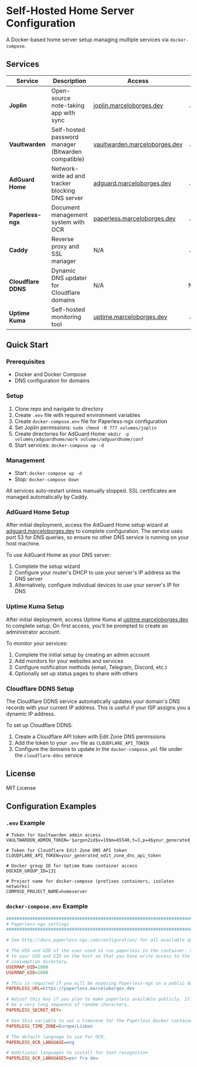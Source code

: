 # Self-Hosted Home Server Configuration

A Docker-based home server setup managing multiple services via `docker-compose`.

## Services

| Service | Description | Access | Data Location |
|---------|-------------|--------|--------------|
| **Joplin** | Open-source note-taking app with sync | [joplin.marceloborges.dev](https://joplin.marceloborges.dev) | `./volumes/joplin` |
| **Vaultwarden** | Self-hosted password manager (Bitwarden compatible) | [vaultwarden.marceloborges.dev](https://vaultwarden.marceloborges.dev) | `./volumes/vaultwarden` |
| **AdGuard Home** | Network-wide ad and tracker blocking DNS server | [adguard.marceloborges.dev](https://adguard.marceloborges.dev) | `./volumes/adguardhome` |
| **Paperless-ngx** | Document management system with OCR | [paperless.marceloborges.dev](https://paperless.marceloborges.dev) | `./volumes/paperless/*` |
| **Caddy** | Reverse proxy and SSL manager | N/A | `./Caddyfile` |
| **Cloudflare DDNS** | Dynamic DNS updater for Cloudflare domains | N/A | N/A |
| **Uptime Kuma** | Self-hosted monitoring tool | [uptime.marceloborges.dev](https://uptime.marceloborges.dev) | `./volumes/uptime-kuma` |

## Quick Start

### Prerequisites
- Docker and Docker Compose
- DNS configuration for domains

### Setup
1. Clone repo and navigate to directory
2. Create `.env` file with required environment variables
3. Create `docker-compose.env` file for Paperless-ngx configuration
4. Set Joplin permissions: `sudo chmod -R 777 volumes/joplin`
5. Create directories for AdGuard Home: `mkdir -p volumes/adguardhome/work volumes/adguardhome/conf`
6. Start services: `docker-compose up -d`

### Management
- Start: `docker-compose up -d`
- Stop: `docker-compose down`

All services auto-restart unless manually stopped. SSL certificates are managed automatically by Caddy.

### AdGuard Home Setup
After initial deployment, access the AdGuard Home setup wizard at [adguard.marceloborges.dev](https://adguard.marceloborges.dev) to complete configuration. The service uses port 53 for DNS queries, so ensure no other DNS service is running on your host machine.

To use AdGuard Home as your DNS server:
1. Complete the setup wizard
2. Configure your router's DHCP to use your server's IP address as the DNS server
3. Alternatively, configure individual devices to use your server's IP for DNS

### Uptime Kuma Setup
After initial deployment, access Uptime Kuma at [uptime.marceloborges.dev](https://uptime.marceloborges.dev) to complete setup. On first access, you'll be prompted to create an administrator account.

To monitor your services:
1. Complete the initial setup by creating an admin account
2. Add monitors for your websites and services
3. Configure notification methods (email, Telegram, Discord, etc.)
4. Optionally set up status pages to share with others

### Cloudflare DDNS Setup
The Cloudflare DDNS service automatically updates your domain's DNS records with your current IP address. This is useful if your ISP assigns you a dynamic IP address.

To set up Cloudflare DDNS:
1. Create a Cloudflare API token with Edit Zone DNS permissions
2. Add the token to your `.env` file as `CLOUDFLARE_API_TOKEN`
3. Configure the domains to update in the `docker-compose.yml` file under the `cloudflare-ddns` service

## License
MIT License

## Configuration Examples

### `.env` Example
```
# Token for Vaultwarden admin access
VAULTWARDEN_ADMIN_TOKEN='$argon2id$v=19$m=65540,t=3,p=4$your_generated_hash'

# Token for Cloudflare Edit Zone DNS API token
CLOUDFLARE_API_TOKEN=your_generated_edit_zone_dns_api_token

# Docker group ID for Uptime Kuma container access
DOCKER_GROUP_ID=131

# Project name for docker-compose (prefixes containers, isolates networks)
COMPOSE_PROJECT_NAME=homeserver
```

### `docker-compose.env` Example
```ini
###############################################################################
# Paperless-ngx settings                                                      #
###############################################################################

# See http://docs.paperless-ngx.com/configuration/ for all available options.

# The UID and GID of the user used to run paperless in the container. Set this
# to your UID and GID on the host so that you have write access to the
# consumption directory.
USERMAP_UID=1000
USERMAP_GID=1000

# This is required if you will be exposing Paperless-ngx on a public domain
PAPERLESS_URL=https://paperless.marceloborges.dev

# Adjust this key if you plan to make paperless available publicly. It should
# be a very long sequence of random characters.
PAPERLESS_SECRET_KEY=

# Use this variable to set a timezone for the Paperless Docker containers.
PAPERLESS_TIME_ZONE=Europe/Lisbon

# The default language to use for OCR.
PAPERLESS_OCR_LANGUAGE=eng

# Additional languages to install for text recognition
PAPERLESS_OCR_LANGUAGES=por fra deu
```
